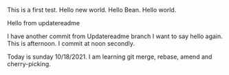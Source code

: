 This is a first test.
Hello new world.
Hello Bean.
Hello world.

Hello from updatereadme

I have another commit from Updatereadme branch
I want to say hello again.
This is afternoon.
I commit at noon secondly.

Today is sunday 10/18/2021.
I am learning git merge, rebase, amend and cherry-picking.

